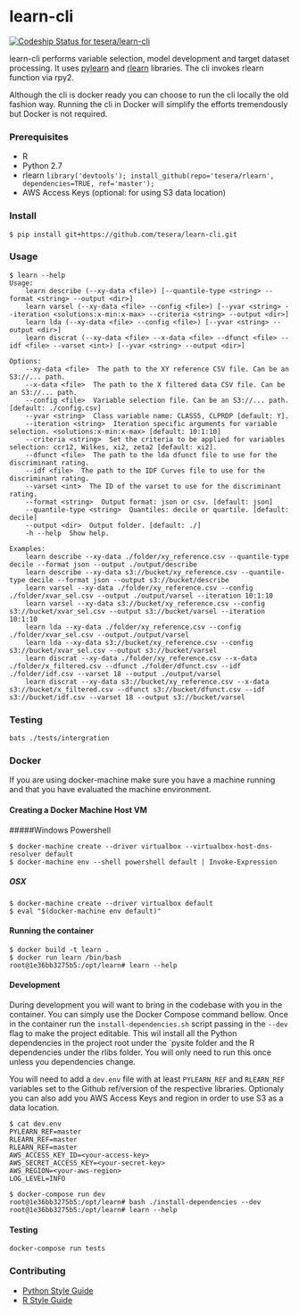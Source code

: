 # learn-cli

[ ![Codeship Status for tesera/learn-cli](https://codeship.com/projects/f2a31230-b7e8-0133-9192-1269d3e58a72/status?branch=master)](https://codeship.com/projects/134949)

learn-cli performs variable selection, model development and target dataset processing. It uses [pylearn](https://github.com/tesera/pylearn) and [rlearn](https://github.com/tesera/rlearn) libraries. The cli invokes rlearn function via rpy2.

Although the cli is docker ready you can choose to run the cli locally the old fashion way. Running the cli in Docker will simplify the efforts tremendously but Docker is not required.

### Prerequisites

* R
* Python 2.7
* rlearn `library('devtools'); install_github(repo='tesera/rlearn', dependencies=TRUE, ref='master');`
* AWS Access Keys (optional: for using S3 data location)

### Install

```console
$ pip install git+https://github.com/tesera/learn-cli.git
```

### Usage
```console
$ learn --help
Usage:
    learn describe (--xy-data <file>) [--quantile-type <string> --format <string> --output <dir>]
    learn varsel (--xy-data <file> --config <file>) [--yvar <string> --iteration <solutions:x-min:x-max> --criteria <string> --output <dir>]
    learn lda (--xy-data <file> --config <file>) [--yvar <string> --output <dir>]
    learn discrat (--xy-data <file> --x-data <file> --dfunct <file> --idf <file> --varset <int>) [--yvar <string> --output <dir>]

Options:
    --xy-data <file>  The path to the XY reference CSV file. Can be an S3://... path.
    --x-data <file>  The path to the X filtered data CSV file. Can be an S3://... path.
    --config <file>  Variable selection file. Can be an S3://... path. [default: ./config.csv]
    --yvar <string>  Class variable name: CLASS5, CLPRDP [default: Y].
    --iteration <string>  Iteration specific arguments for variable selection. <solutions:x-min:x-max> [default: 10:1:10]
    --criteria <string>  Set the criteria to be applied for variables selection: ccr12, Wilkes, xi2, zeta2 [default: xi2].
    --dfunct <file>  The path to the lda dfunct file to use for the discriminant rating.
    --idf <file>  The path to the IDF Curves file to use for the discriminant rating.
    --varset <int>  The ID of the varset to use for the discriminant rating.
    --format <string>  Output format: json or csv. [default: json]
    --quantile-type <string>  Quantiles: decile or quartile. [default: decile]
    --output <dir>  Output folder. [default: ./]
    -h --help  Show help.

Examples:
    learn describe --xy-data ./folder/xy_reference.csv --quantile-type decile --format json --output ./output/describe
    learn describe --xy-data s3://bucket/xy_reference.csv --quantile-type decile --format json --output s3://bucket/describe
    learn varsel --xy-data ./folder/xy_reference.csv --config ./folder/xvar_sel.csv --output ./output/varsel --iteration 10:1:10
    learn varsel --xy-data s3://bucket/xy_reference.csv --config s3://bucket/xvar_sel.csv --output s3://bucket/varsel --iteration 10:1:10
    learn lda --xy-data ./folder/xy_reference.csv --config ./folder/xvar_sel.csv --output./output/varsel
    learn lda --xy-data s3://bucket/xy_reference.csv --config s3://bucket/xvar_sel.csv --output s3://bucket/varsel
    learn discrat --xy-data ./folder/xy_reference.csv --x-data ./folder/x_filtered.csv --dfunct ./folder/dfunct.csv --idf ./folder/idf.csv --varset 18 --output ./output/varsel
    learn discrat --xy-data s3://bucket/xy_reference.csv --x-data s3://bucket/x_filtered.csv --dfunct s3://bucket/dfunct.csv --idf s3://bucket/idf.csv --varset 18 --output s3://bucket/varsel
```

### Testing

`bats ./tests/intergration`

### Docker

If you are using docker-machine make sure you have a machine running and that you have evaluated the machine environment.

#### Creating a Docker Machine Host VM

#####Windows Powershell
```console
$ docker-machine create --driver virtualbox --virtualbox-host-dns-resolver default
$ docker-machine env --shell powershell default | Invoke-Expression
```

##### OSX
```console
$ docker-machine create --driver virtualbox default
$ eval "$(docker-machine env default)"
```

#### Running the container

```console
$ docker build -t learn .
$ docker run learn /bin/bash
root@1e36bb3275b5:/opt/learn# learn --help
```

#### Development

During development you will want to bring in the codebase with you in the container. You can simply use the Docker Compose command bellow. Once in the container run the `install-dependencies.sh` script passing in the `--dev` flag to make the project editable. This wil install all the Python dependencies in the project root under the `pysite folder and the R dependencies under the rlibs folder. You will only need to run this once unless you dependencies change.

You will need to add a `dev.env` file with at least `PYLEARN_REF` and `RLEARN_REF` variables set to the Github ref/version of the respective libraries. Optionaly you can also add you AWS Access Keys and region in order to use S3 as a data location.

```console
$ cat dev.env
PYLEARN_REF=master
RLEARN_REF=master
RLEARN_REF=master
AWS_ACCESS_KEY_ID=<your-access-key>
AWS_SECRET_ACCESS_KEY=<your-secret-key>
AWS_REGION=<your-aws-region>
LOG_LEVEL=INFO
```

```console
$ docker-compose run dev
root@1e36bb3275b5:/opt/learn# bash ./install-dependencies --dev
root@1e36bb3275b5:/opt/learn# learn --help
```

#### Testing

`docker-compose run tests`

### Contributing

- [Python Style Guide](https://www.python.org/dev/peps/pep-0008/)
- [R Style Guide](http://adv-r.had.co.nz/Style.html)
